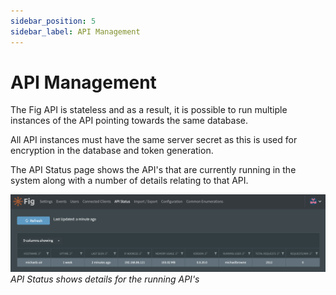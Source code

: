 ```yaml
---
sidebar_position: 5
sidebar_label: API Management
---
```


# API Management

The Fig API is stateless and as a result, it is possible to run multiple instances of the API pointing towards the same database.

All API instances must have the same server secret as this is used for encryption in the database and token generation.

The API Status page shows the API's that are currently running in the system along with a number of details relating to that API.

![API Status](./img/api-status.png)  
*API Status shows details for the running API's*
